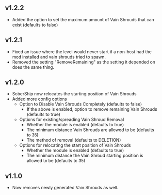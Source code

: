 ## v1.2.2
* Added the option to set the maximum amount of Vain Shrouds that can exist (defaults to false)

## v1.2.1
* Fixed an issue where the level would never start if a non-host had the mod installed and vain shrouds tried to spawn.
* Removed the setting "RemoveRemaining" as the setting it depended on does the same thing.

## v1.2.0
* SoberShip now relocates the starting position of Vain Shrouds
* Added more config options
  * Option to Disable Vain Shrouds Completely (defaults to false)
    * If the above is enabled, option to remove remaining Vain Shrouds (defaults to true)
  * Options for existing/spreading Vain Shroud Removal
    * Whether the module is enabled (defaults to true)
    * The minimum distance Vain Shrouds are allowed to be (defaults to 35)
    * The method of removal (defaults to DELETION)
  * Options for relocating the start position of Vain Shrouds
    * Whether the module is enabled (defaults to true)
    * The minimum distance the Vain Shroud starting position is allowed to be (defaults to 35)

## v1.1.0
* Now removes newly generated Vain Shrouds as well.
